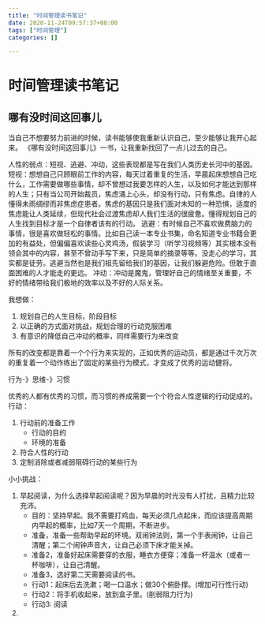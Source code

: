 ```yaml
---
title: "时间管理读书笔记"
date: 2020-11-24T09:57:37+08:00
tags: ["时间管理"]
categories: []

---
```


# 时间管理读书笔记

## 哪有没时间这回事儿

当自己不想要努力前进的时候，读书能够使我重新认识自己，至少能够让我开心起来。
《哪有没时间这回事儿》一书，让我重新找回了一点儿过去的自己。

人性的弱点：短视、逃避、冲动，这些表现都是写在我们人类历史长河中的基因。
短视：想想自己只顾眼前工作的内容，每天过着重复的生活，早晨起床想想自己吃什么，工作需要做哪些事情，却不曾想过我要怎样的人生，以及如何才能达到那样的人生；只有当公司开始裁员，焦虑涌上心头，却没有行动，只有焦虑。自律的人懂得未雨绸缪而非焦虑症患者。焦虑的基因只是我们面对未知的一种恐惧，适度的焦虑能让人类延续，但现代社会过渡焦虑却人我们生活的很疲惫。懂得规划自己的人生找到目标才是一个自律者该有的行动。
逃避：有时候自己不喜欢做费脑力的事情，很是喜欢做轻松的事情。比如自己读一本专业书集，命名知道专业书籍会更加的有益处，但偏偏喜欢读些心灵鸡汤，假装学习（听学习视频等）其实根本没有领会其中的内容，甚至不曾动手写下来，只是简单的摘录等等。没走心的学习，其实都是徒劳。逃避当然也是我们祖先留给我们的基因，让我们躲避危险。但敢于直面困难的人才能走的更远。
冲动：冲动是魔鬼，管理好自己的情绪至关重要，不好的情绪带给我们极地的效率以及不好的人际关系。

我想做：
1. 规划自己的人生目标，阶段目标
2. 以正确的方式面对挑战，规划合理的行动克服困难
3. 有意识的降低自己冲动的概率，同样需要行为来改变

所有的改变都是靠着一个个行为来实现的，正如优秀的运动员，都是通过千次万次的重复着一个动作练出了固定的某些行为模式，才变成了优秀的运动健将。

行为-》思维-》习惯

优秀的人都有优秀的习惯，而习惯的养成需要一个个符合人性逻辑的行动促成的。
行动：
1. 行动前的准备工作
    - 行动的目的
    - 环境的准备
2. 符合人性的行动
3. 定制消除或者减弱阻碍行动的某些行为

小小挑战：
1. 早起阅读，为什么选择早起阅读呢？因为早晨的时光没有人打扰，且精力比较充沛。
    - 目的：坚持早起。我不需要打鸡血，每天必须几点起床，而应该提高周期内早起的概率，比如7天一个周期，不断进步。
    - 准备，准备一些帮助早起的环境。双闹钟法则，第一个手表闹钟，让自己清醒；第二个闹钟声音大，让自己必须下床才能关掉。
    - 准备2，准备好起床需要穿的衣服，睡衣方便穿；准备一杯温水（或者一杯咖啡），让自己清醒。
    - 准备3，选好第二天需要阅读的书。
    - 行动1：起床后去洗漱；喝一口温水；做30个俯卧撑。(增加可行性行动)
    - 行动2：将手机收起来，放到盒子里。(削弱阻力行为)
    - 行动3: 阅读
2. 
